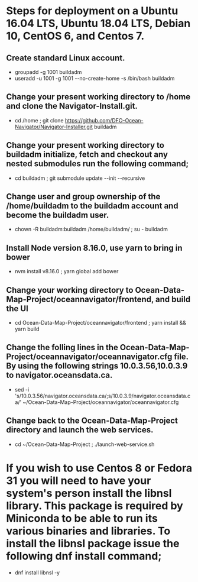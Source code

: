 # Steps for deployment on a Ubuntu 16.04 LTS, Ubuntu 18.04 LTS, Debian 10, CentOS 6, and Centos 7.

## Create standard Linux account.

* groupadd -g 1001 buildadm
* useradd -u 1001 -g 1001 --no-create-home -s /bin/bash buildadm

## Change your present working directory to /home and clone the Navigator-Install.git.

* cd /home ; git clone https://github.com/DFO-Ocean-Navigator/Navigator-Installer.git buildadm

## Change your present working directory to buildadm initialize, fetch and checkout any nested submodules run the following command;

* cd buildadm ; git submodule update --init --recursive

## Change user and group ownership of the /home/buildadm to the buildadm account and become the buildadm user.

* chown -R buildadm:buildadm /home/buildadm/ ; su - buildadm

## Install Node version 8.16.0, use yarn to bring in bower

* nvm install v8.16.0 ; yarn global add bower

## Change your working directory to Ocean-Data-Map-Project/oceannavigator/frontend, and build the UI

* cd Ocean-Data-Map-Project/oceannavigator/frontend ; yarn install && yarn build

## Change the folling lines in the Ocean-Data-Map-Project/oceannavigator/oceannavigator.cfg file. By using the following strings 10.0.3.56,10.0.3.9 to navigator.oceansdata.ca.

* sed -i 's/10.0.3.56/navigator.oceansdata.ca/;s/10.0.3.9/navigator.oceansdata.ca/' ~/Ocean-Data-Map-Project/oceannavigator/oceannavigator.cfg

## Change back to the Ocean-Data-Map-Project directory and launch the web services.

* cd ~/Ocean-Data-Map-Project ; ./launch-web-service.sh

# If you wish to use Centos 8 or Fedora 31 you will need to have your system's person install the libnsl library. This package is required by Miniconda to be able to run its various binaries and libraries. To install the libnsl package issue the following dnf install command;

* dnf install libnsl -y
